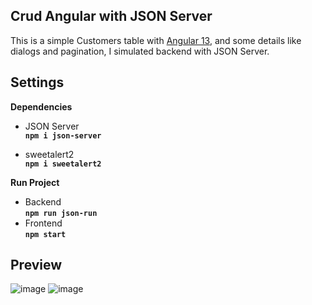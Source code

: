 ## Crud Angular with JSON Server
This is a simple Customers table with [Angular 13](https://angular.io/ "Angular 13"), and some details like dialogs and pagination, I simulated backend with JSON Server.

## Settings
**Dependencies**

- JSON Server
<br>**`npm i json-server`**

- sweetalert2
<br>**`npm i sweetalert2`**

**Run Project**
- Backend
<br>**`npm run json-run`**
- Frontend
<br>**`npm start`**

## Preview
![image](https://user-images.githubusercontent.com/112980693/201550712-963535df-aa39-43d7-abd9-0eeee8a784ee.png)
![image](https://user-images.githubusercontent.com/112980693/201551356-e1c53834-c7c8-483f-beee-fff427631fb7.png)

